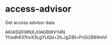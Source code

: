 # access-advisor
Get access advisor data


AKIA5QXWNXJOAGBWVY4N
Yhodh637nvX3LgYUQd+2tLJgZiBl+PnGl2B89mVI
